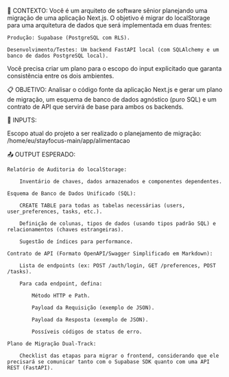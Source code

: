 🎯 CONTEXTO: Você é um arquiteto de software sênior planejando uma migração de uma aplicação Next.js. O objetivo é migrar do localStorage para uma arquitetura de dados que será implementada em duas frentes:

    Produção: Supabase (PostgreSQL com RLS).

    Desenvolvimento/Testes: Um backend FastAPI local (com SQLAlchemy e um banco de dados PostgreSQL local).

Você precisa criar um plano para o escopo do input explicitado que garanta consistência entre os dois ambientes.

📋 OBJETIVO: Analisar o código fonte da aplicação Next.js e gerar um plano de migração, um esquema de banco de dados agnóstico (puro SQL) e um contrato de API que servirá de base para ambos os backends.

🔧 INPUTS:

Escopo atual do projeto a ser realizado o planejamento de migração: /home/eu/stayfocus-main/app/alimentacao

📤 OUTPUT ESPERADO:

    Relatório de Auditoria do localStorage:

        Inventário de chaves, dados armazenados e componentes dependentes.

    Esquema de Banco de Dados Unificado (SQL):

        CREATE TABLE para todas as tabelas necessárias (users, user_preferences, tasks, etc.).

        Definição de colunas, tipos de dados (usando tipos padrão SQL) e relacionamentos (chaves estrangeiras).

        Sugestão de índices para performance.

    Contrato de API (Formato OpenAPI/Swagger Simplificado em Markdown):

        Lista de endpoints (ex: POST /auth/login, GET /preferences, POST /tasks).

        Para cada endpoint, defina:

            Método HTTP e Path.

            Payload da Requisição (exemplo de JSON).

            Payload da Resposta (exemplo de JSON).

            Possíveis códigos de status de erro.

    Plano de Migração Dual-Track:

        Checklist das etapas para migrar o frontend, considerando que ele precisará se comunicar tanto com o Supabase SDK quanto com uma API REST (FastAPI).